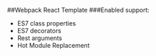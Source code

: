 ##Webpack React Template
###Enabled support:
* ES7 class properties
* ES7 decorators
* Rest arguments
* Hot Module Replacement